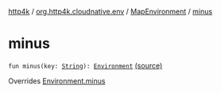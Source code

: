 [http4k](../../index.md) / [org.http4k.cloudnative.env](../index.md) / [MapEnvironment](index.md) / [minus](./minus.md)

# minus

`fun minus(key: `[`String`](https://kotlinlang.org/api/latest/jvm/stdlib/kotlin/-string/index.html)`): `[`Environment`](../-environment/index.md) [(source)](https://github.com/http4k/http4k/blob/master/http4k-cloudnative/src/main/kotlin/org/http4k/cloudnative/env/Environment.kt#L78)

Overrides [Environment.minus](../-environment/minus.md)

